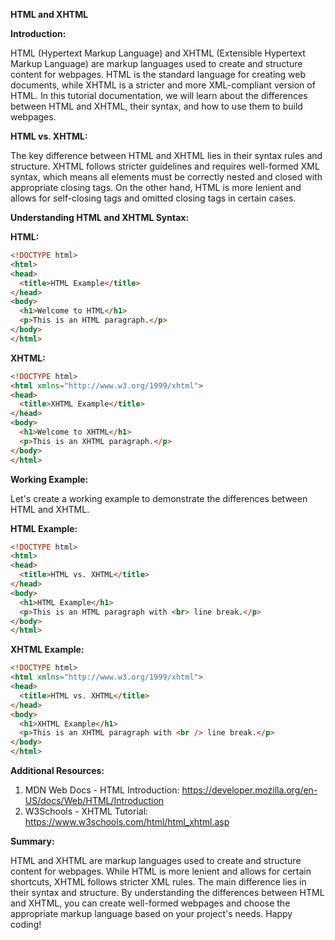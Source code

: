 **HTML and XHTML**

**Introduction:**

HTML (Hypertext Markup Language) and XHTML (Extensible Hypertext Markup Language) are markup languages used to create and structure content for webpages. HTML is the standard language for creating web documents, while XHTML is a stricter and more XML-compliant version of HTML. In this tutorial documentation, we will learn about the differences between HTML and XHTML, their syntax, and how to use them to build webpages.

**HTML vs. XHTML:**

The key difference between HTML and XHTML lies in their syntax rules and structure. XHTML follows stricter guidelines and requires well-formed XML syntax, which means all elements must be correctly nested and closed with appropriate closing tags. On the other hand, HTML is more lenient and allows for self-closing tags and omitted closing tags in certain cases.

**Understanding HTML and XHTML Syntax:**

**HTML:**
```html
<!DOCTYPE html>
<html>
<head>
  <title>HTML Example</title>
</head>
<body>
  <h1>Welcome to HTML</h1>
  <p>This is an HTML paragraph.</p>
</body>
</html>
```

**XHTML:**
```html
<!DOCTYPE html>
<html xmlns="http://www.w3.org/1999/xhtml">
<head>
  <title>XHTML Example</title>
</head>
<body>
  <h1>Welcome to XHTML</h1>
  <p>This is an XHTML paragraph.</p>
</body>
</html>
```

**Working Example:**

Let's create a working example to demonstrate the differences between HTML and XHTML.

**HTML Example:**
```html
<!DOCTYPE html>
<html>
<head>
  <title>HTML vs. XHTML</title>
</head>
<body>
  <h1>HTML Example</h1>
  <p>This is an HTML paragraph with <br> line break.</p>
</body>
</html>
```

**XHTML Example:**
```html
<!DOCTYPE html>
<html xmlns="http://www.w3.org/1999/xhtml">
<head>
  <title>HTML vs. XHTML</title>
</head>
<body>
  <h1>XHTML Example</h1>
  <p>This is an XHTML paragraph with <br /> line break.</p>
</body>
</html>
```

**Additional Resources:**

1. MDN Web Docs - HTML Introduction: https://developer.mozilla.org/en-US/docs/Web/HTML/Introduction
2. W3Schools - XHTML Tutorial: https://www.w3schools.com/html/html_xhtml.asp

**Summary:**

HTML and XHTML are markup languages used to create and structure content for webpages. While HTML is more lenient and allows for certain shortcuts, XHTML follows stricter XML rules. The main difference lies in their syntax and structure. By understanding the differences between HTML and XHTML, you can create well-formed webpages and choose the appropriate markup language based on your project's needs. Happy coding!